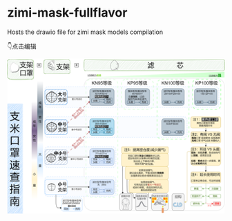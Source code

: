 # zimi-mask-fullflavor
Hosts the drawio file for zimi mask models compilation

👇点击编辑

[![Test Embedding draw.io](./支米口罩产品简介-可编辑.png)](https://app.diagrams.net/#xmoiduts/github-drawio/develop/支米口罩产品简介-可编辑.png)